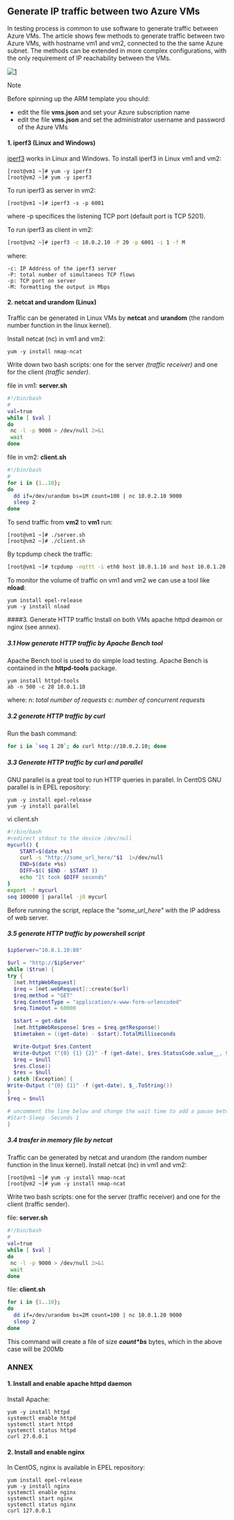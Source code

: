 <properties
pageTitle= 'Generate IP traffic between two Azure VMs'
description= "Generate IP traffic between two Azure Virtual Machines"
documentationcenter: na
services=""
documentationCenter="na"
authors="fabferri"
manager=""
editor=""/>

<tags
   ms.service="configuration-Example-Azure"
   ms.devlang="na"
   ms.topic="article"
   ms.tgt_pltfrm="na"
   ms.workload="na"
   ms.date="27/11/2018"
   ms.author="fabferri" />

## Generate IP traffic between two Azure VMs

In testing process is common to use software to generate traffic between Azure VMs.
The article shows few methods to generate traffic between two Azure VMs, with hostname vm1 and vm2, connected to the the same Azure subnet. The methods can be extended in more complex configurations, with the only requirement of IP reachability between the VMs.

[![1]][1]



> [!NOTE]
> Before spinning up the ARM template you should:
> * edit the file **vms.json** and set your Azure subscription name
> * edit the file **vms.json** and set the administrator username and password of the Azure VMs
>



#### <a name="iperf3"></a>1. iperf3 (Linux and Windows)
[iperf3](https://iperf.fr/) works in Linux and Windows.
To install iperf3 in Linux vm1 and vm2:

```console
[root@vm1 ~]# yum -y iperf3
[root@vm2 ~]# yum -y iperf3
```

To run iperf3 as server in vm2:

```console
[root@vm1 ~]# iperf3 -s -p 6001
```

where -p specifices the listening TCP port (default port is TCP 5201).

To run iperf3 as client in vm2:

```bash
[root@vm2 ~]# iperf3 -c 10.0.2.10 -P 20 -p 6001 -i 1 -f M
```
where:

    -c: IP Address of the iperf3 server
    -P: total number of simultaneos TCP flows
    -p: TCP port on server
    -M: formatting the output in Mbps

#### <a name="netcat"></a>2. netcat and urandom (Linux)

Traffic can be generated in Linux VMs by **netcat** and **urandom** (the random number function in the linux kernel).

Install netcat (nc) in vm1 and vm2:

```console
yum -y install nmap-ncat
```
Write down two bash scripts: one for the server _(traffic receiver)_ and one for the client _(traffic sender)_.

file in vm1: **server.sh**

```bash
#!/bin/bash
#
val=true
while [ $val ]
do
 nc -l -p 9000 > /dev/null 2>&1
 wait
done
```
file in vm2: **client.sh**

```bash
#!/bin/bash
#
for i in {1..10};
do
  dd if=/dev/urandom bs=1M count=100 | nc 10.0.2.10 9000
  sleep 2
done
```
To send traffic from **vm2** to **vm1** run:

```console
[root@vm1 ~]# ./server.sh
[root@vm2 ~]# ./client.sh
```

By tcpdump check the traffic:

```bash
[root@vm1 ~]# tcpdump -nqttt -i eth0 host 10.0.1.10 and host 10.0.1.20
```

To monitor the volume of traffic on vm1 and vm2 we can use a tool like **nload**:

```console
yum install epel-release
yum -y install nload
```
####<a name="ApacheBench"></a>3. Generate HTTP traffic
Install on both VMs apache httpd deamon or nginx (see annex).

##### <a name="ApacheBench"></a>3.1 How generate HTTP traffic by Apache Bench tool

Apache Bench tool is used to do simple load testing. Apache Bench is contained in the **httpd-tools** package.

```console
yum install httpd-tools
ab -n 500 -c 20 10.0.1.10
```
where:
n: _total number of requests_
c: _number of concurrent requests_


##### <a name="curl"></a>3.2 generate HTTP traffic by curl
Run the bash command:

```bash
for i in `seq 1 20`; do curl http://10.0.2.10; done
```

##### <a name="curl"></a>3.3 Generate HTTP traffic by curl and parallel
GNU parallel is a great tool to run HTTP queries in parallel. In CentOS GNU parallel is in EPEL repository:

```console
yum -y install epel-release
yum -y install parallel
```

vi client.sh

```bash
#!/bin/bash
#redirect stdout to the device /dev/null
mycurl() {
    START=$(date +%s)
    curl -s "http://some_url_here/"$1  1>/dev/null
    END=$(date +%s)
    DIFF=$(( $END - $START ))
    echo "It took $DIFF seconds"
}
export -f mycurl
seq 100000 | parallel -j0 mycurl
```
Before running the script, replace the _"some_url_here"_ with the IP address of web server.



##### <a name="HTTPpowershell"></a>3.5 generate HTTP traffic by powershell script

```powershell
$ipServer="10.0.1.10:80"

$url = "http://$ipServer"
while ($true) {
try {
  [net.httpWebRequest]
  $req = [net.webRequest]::create($url)
  $req.method = "GET"
  $req.ContentType = "application/x-www-form-urlencoded"
  $req.TimeOut = 60000

  $start = get-date
  [net.httpWebResponse] $res = $req.getResponse()
  $timetaken = ((get-date) - $start).TotalMilliseconds

  Write-Output $res.Content
  Write-Output ("{0} {1} {2}" -f (get-date), $res.StatusCode.value__, $timetaken)
  $req = $null
  $res.Close()
  $res = $null
} catch [Exception] {
Write-Output ("{0} {1}" -f (get-date), $_.ToString())
}
$req = $null

# uncomment the line below and change the wait time to add a pause between requests
#Start-Sleep -Seconds 1
}
```

##### <a name="wget"></a>3.4 trasfer in memory file by netcat

Traffic can be generated by netcat and urandom (the random number function in the linux kernel).
Install netcat (nc) in vm1 and vm2:

```console
[root@vm1 ~]# yum -y install nmap-ncat
[root@vm2 ~]# yum -y install nmap-ncat
```

Write two bash scripts: one for the server (traffic receiver) and one for the client (traffic sender).

file: **server.sh**
```bash
#!/bin/bash
#
val=true
while [ $val ]
do
 nc -l -p 9000 > /dev/null 2>&1
 wait
done
```

file: **client.sh**
```bash
for i in {1..10};
do
  dd if=/dev/urandom bs=2M count=100 | nc 10.0.1.20 9000
  sleep 2
done
```
This command will create a file of size **_count*bs_** bytes, which in the above case will be 200Mb


### <a name="ANNEX"></a>ANNEX
#### <a name="EnableApacheWeb"></a>1. Install and enable apache httpd daemon
Install Apache:

```console
yum -y install httpd
systemctl enable httpd
systemctl start httpd
systemctl status httpd
curl 27.0.0.1
```

#### <a name="installnginx"></a>2. Install and enable nginx
In CentOS, nginx is available in EPEL repository:

```console
yum install epel-release
yum -y install nginx
systemctl enable nginx
systemctl start nginx
systemctl status nginx
curl 127.0.0.1
```


<!--Image References-->

[1]: ./media/network-diagram.png "network diagram"

<!--Link References-->

